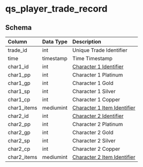 # qs_player_trade_record

## Schema
| Column | Data Type | Description |
| :--- | :--- | :--- |
| trade_id | int | Unique Trade Identifier |
| time | timestamp | Time Timestamp |
| char1_id | int | [Character 1 Identifier](../../schema/characters/character_data.md) |
| char1_pp | int | Character 1 Platinum |
| char1_gp | int | Character 1 Gold |
| char1_sp | int | Character 1 Silver |
| char1_cp | int | Character 1 Copper |
| char1_items | mediumint | [Character 1 Item Identifier](../../schema/items/items.md) |
| char2_id | int | [Character 2 Identifier](../../schema/characters/character_data.md) |
| char2_pp | int | Character 2 Platinum |
| char2_gp | int | Character 2 Gold |
| char2_sp | int | Character 2 Silver |
| char2_cp | int | Character 2 Copper |
| char2_items | mediumint | [Character 2 Item Identifier](../../schema/items/items.md) |

